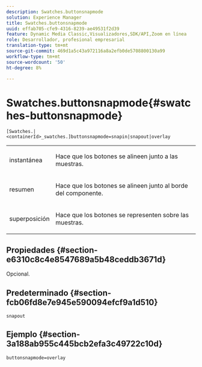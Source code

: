 ```yaml
---
description: Swatches.buttonsnapmode
solution: Experience Manager
title: Swatches.buttonsnapmode
uuid: effab705-cfe9-4316-8239-ae49531f2d39
feature: Dynamic Media Classic,Visualizadores,SDK/API,Zoom en línea
role: Desarrollador, profesional empresarial
translation-type: tm+mt
source-git-commit: 469d1a5c43a972116a8a2efb0de5708800130a99
workflow-type: tm+mt
source-wordcount: '50'
ht-degree: 8%

---
```



# Swatches.buttonsnapmode{#swatches-buttonsnapmode}

`[Swatches.|<containerId>_swatches.]buttonsnapmode=snapin|snapout|overlay`

<table id="table_4322E3ECE9354016B891F5E7A35D6A2A"> 
 <tbody> 
  <tr> 
   <td> <p> <span class="codeph"> <span class="varname"> instantánea</span> </span> </p> </td> 
   <td> <p>Hace que los botones se alineen junto a las muestras. </p> </td> 
  </tr> 
  <tr> 
   <td> <p> <span class="codeph"> <span class="varname"> resumen</span> </span> </p> </td> 
   <td> <p>Hace que los botones se alineen junto al borde del componente. </p> </td> 
  </tr> 
  <tr> 
   <td> <p> <span class="codeph"> <span class="varname"> superposición</span> </span> </p> </td> 
   <td> <p>Hace que los botones se representen sobre las muestras. </p> </td> 
  </tr> 
 </tbody> 
</table>

## Propiedades {#section-e6310c8c4e8547689a5b48ceddb3671d}

Opcional.

## Predeterminado {#section-fcb06fd8e7e945e590094efcf9a1d510}

`snapout`

## Ejemplo {#section-3a188ab955c445bcb2efa3c49722c10d}

`buttonsnapmode=overlay`
